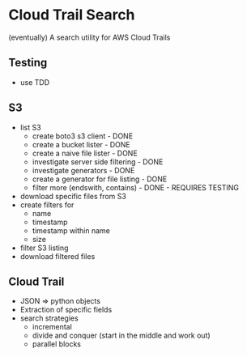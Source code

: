 # Cloud Trail Search
(eventually) A search utility for AWS Cloud Trails

## Testing

* use TDD

## S3

* list S3
    * create boto3 s3 client - DONE
    * create a bucket lister - DONE
    * create a naive file lister - DONE
    * investigate server side filtering - DONE
    * investigate generators - DONE
    * create a generator for file listing - DONE
    * filter more (endswith, contains) - DONE - REQUIRES TESTING
* download specific files from S3
* create filters for
    * name
    * timestamp
    * timestamp within name
    * size
* filter S3 listing
* download filtered files

## Cloud Trail
* JSON => python objects
* Extraction of specific fields
* search strategies
    * incremental
    * divide and conquer (start in the middle and work out)
    * parallel blocks
